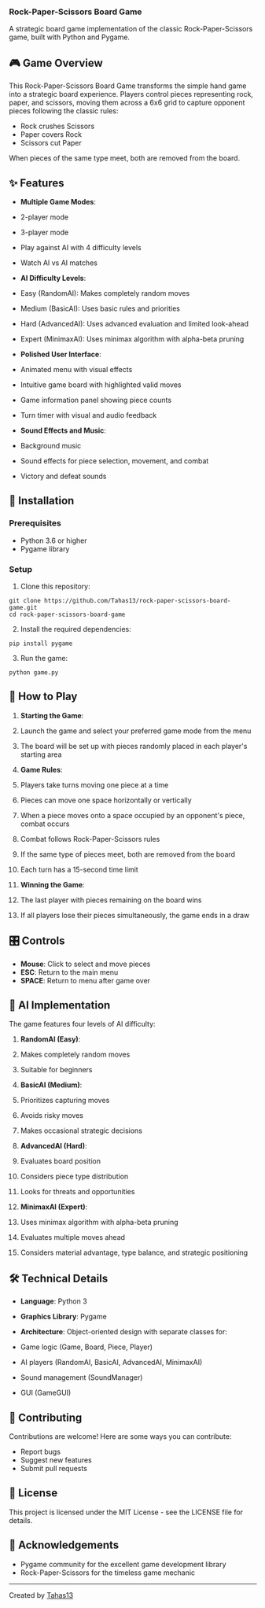 ### Rock-Paper-Scissors Board Game

A strategic board game implementation of the classic Rock-Paper-Scissors game, built with Python and Pygame.

## 🎮 Game Overview

This Rock-Paper-Scissors Board Game transforms the simple hand game into a strategic board experience. Players control pieces representing rock, paper, and scissors, moving them across a 6x6 grid to capture opponent pieces following the classic rules:

- Rock crushes Scissors
- Paper covers Rock
- Scissors cut Paper


When pieces of the same type meet, both are removed from the board.





## ✨ Features

- **Multiple Game Modes**:

- 2-player mode
- 3-player mode
- Play against AI with 4 difficulty levels
- Watch AI vs AI matches



- **AI Difficulty Levels**:

- Easy (RandomAI): Makes completely random moves
- Medium (BasicAI): Uses basic rules and priorities
- Hard (AdvancedAI): Uses advanced evaluation and limited look-ahead
- Expert (MinimaxAI): Uses minimax algorithm with alpha-beta pruning



- **Polished User Interface**:

- Animated menu with visual effects
- Intuitive game board with highlighted valid moves
- Game information panel showing piece counts
- Turn timer with visual and audio feedback



- **Sound Effects and Music**:

- Background music
- Sound effects for piece selection, movement, and combat
- Victory and defeat sounds





## 🚀 Installation

### Prerequisites

- Python 3.6 or higher
- Pygame library


### Setup

1. Clone this repository:

```shellscript
git clone https://github.com/Tahas13/rock-paper-scissors-board-game.git
cd rock-paper-scissors-board-game
```


2. Install the required dependencies:

```shellscript
pip install pygame
```


3. Run the game:

```shellscript
python game.py
```




## 🎯 How to Play

1. **Starting the Game**:

1. Launch the game and select your preferred game mode from the menu
2. The board will be set up with pieces randomly placed in each player's starting area



2. **Game Rules**:

1. Players take turns moving one piece at a time
2. Pieces can move one space horizontally or vertically
3. When a piece moves onto a space occupied by an opponent's piece, combat occurs
4. Combat follows Rock-Paper-Scissors rules
5. If the same type of pieces meet, both are removed from the board
6. Each turn has a 15-second time limit



3. **Winning the Game**:

1. The last player with pieces remaining on the board wins
2. If all players lose their pieces simultaneously, the game ends in a draw





## 🎛️ Controls

- **Mouse**: Click to select and move pieces
- **ESC**: Return to the main menu
- **SPACE**: Return to menu after game over


## 🧠 AI Implementation

The game features four levels of AI difficulty:

1. **RandomAI (Easy)**:

1. Makes completely random moves
2. Suitable for beginners



2. **BasicAI (Medium)**:

1. Prioritizes capturing moves
2. Avoids risky moves
3. Makes occasional strategic decisions



3. **AdvancedAI (Hard)**:

1. Evaluates board position
2. Considers piece type distribution
3. Looks for threats and opportunities



4. **MinimaxAI (Expert)**:

1. Uses minimax algorithm with alpha-beta pruning
2. Evaluates multiple moves ahead
3. Considers material advantage, type balance, and strategic positioning





## 🛠️ Technical Details

- **Language**: Python 3
- **Graphics Library**: Pygame
- **Architecture**: Object-oriented design with separate classes for:

- Game logic (Game, Board, Piece, Player)
- AI players (RandomAI, BasicAI, AdvancedAI, MinimaxAI)
- Sound management (SoundManager)
- GUI (GameGUI)





## 🤝 Contributing

Contributions are welcome! Here are some ways you can contribute:

- Report bugs
- Suggest new features
- Submit pull requests


## 📝 License

This project is licensed under the MIT License - see the LICENSE file for details.

## 🙏 Acknowledgements

- Pygame community for the excellent game development library
- Rock-Paper-Scissors for the timeless game mechanic


---

Created by [Tahas13](https://github.com/Tahas13)
